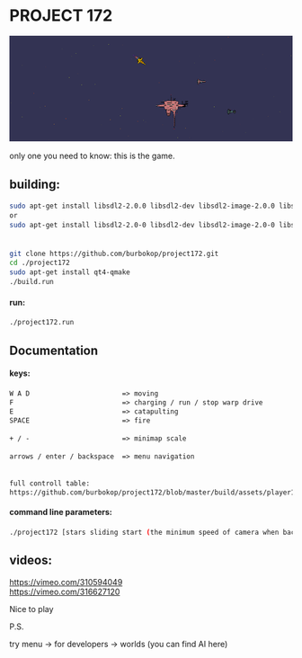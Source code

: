 

# PROJECT 172


![alt text](https://github.com/burbokop/project172/blob/master/rewiev.png)


only one you need to know: this is the game.

## building:
```bash
sudo apt-get install libsdl2-2.0.0 libsdl2-dev libsdl2-image-2.0.0 libsdl2-image-dev libsdl2-ttf-2.0.0 libsdl2-ttf-dev libsdl2-mixer-2.0.0 libsdl2-mixer-dev
or
sudo apt-get install libsdl2-2.0-0 libsdl2-dev libsdl2-image-2.0-0 libsdl2-image-dev libsdl2-ttf-2.0-0 libsdl2-ttf-dev libsdl2-mixer-2.0-0 libsdl2-mixer-dev


git clone https://github.com/burbokop/project172.git
cd ./project172
sudo apt-get install qt4-qmake
./build.run

```


#### run:
```bash
./project172.run
```


## Documentation

#### keys:
```
W A D                       => moving
F                           => charging / run / stop warp drive
E                           => catapulting
SPACE                       => fire

+ / -                       => minimap scale

arrows / enter / backspace  => menu navigation
       

full controll table: https://github.com/burbokop/project172/blob/master/build/assets/player1.json

```

#### command line parameters:
```bash
./project172 [stars sliding start (the minimum speed of camera when background enables special effect) default = 12 pixel/tick]
```

## videos:
https://vimeo.com/310594049  
https://vimeo.com/316627120  


Nice to play


P.S.

try menu -> for developers -> worlds (you can find AI here)